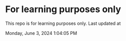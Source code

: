 # For learning purposes only
This repo is for learning purposes only.
Last updated at

Monday, June 3, 2024 1:04:05 PM

